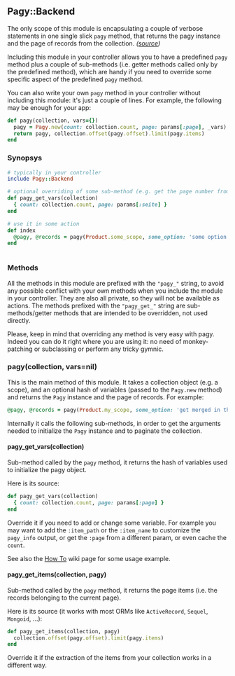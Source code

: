 ## Pagy::Backend

The only scope of this module is encapsulating a couple of verbose statements in one single slick `pagy` method, that returns the pagy instance and the page of records from the collection. _([source](https://github.com/ddnexus/pagy/blob/master/lib/pagy/backend.rb))_

Including this module in your controller allows you to have a predefined `pagy` method plus a couple of sub-methods (i.e. getter methods called only by the predefined method), which are handy if you need to override some specific aspect of the predefined `pagy` method.

You can also write your own `pagy` method in your controller without including this module: it's just a couple of lines. For example, the following may be enough for your app:
```ruby
def pagy(collection, vars={})
  pagy = Pagy.new(count: collection.count, page: params[:page], _vars)
  return pagy, collection.offset(pagy.offset).limit(pagy.items)
end
```

### Synopsys

```ruby
# typically in your controller
include Pagy::Backend

# optional overriding of some sub-method (e.g. get the page number from the :seite param)
def pagy_get_vars(collection)
  { count: collection.count, page: params[:seite] } 
end

# use it in some action
def index
  @pagy, @records = pagy(Product.some_scope, some_option: 'some option for this instance')
end
 
```

### Methods

All the methods in this module are prefixed with the `"pagy_"` string, to avoid any possible conflict with your own methods when you include the module in your controller. They are also all private, so they will not be available as actions. The methods prefixed with the `"pagy_get_"` string are sub-methods/getter methods that are intended to be overridden, not used directly.

Please, keep in mind that overriding any method is very easy with pagy. Indeed you can do it right where you are using it: no need of monkey-patching or subclassing or perform any tricky gymnic.


### pagy(collection, vars=nil)

This is the main method of this module. It takes a collection object (e.g. a scope), and an optional hash of variables (passed to the `Pagy.new` method) and returns the `Pagy` instance and the page of records. For example:
```ruby
@pagy, @records = pagy(Product.my_scope, some_option: 'get merged in the pagy object')
```
Internally it calls the following sub-methods, in order to get the arguments needed to initialize the `Pagy` instance and to paginate the collection.


#### pagy_get_vars(collection)

Sub-method called by the `pagy` method, it returns the hash of variables used to initialize the pagy object.

Here is its source:

```ruby
def pagy_get_vars(collection)
  { count: collection.count, page: params[:page] }
end
```
Override it if you need to add or change some variable. For example you may want to add the `:item_path` or the `:item_name` to customize the `pagy_info` output, or get the `:page` from a different param, or even cache the `count`. 

See also the [How To](/pagy/how-to) wiki page for some usage example.


#### pagy_get_items(collection, pagy)

Sub-method called by the `pagy` method, it returns the page items (i.e. the records belonging to the current page).
 
 Here is its source (it works with most ORMs like `ActiveRecord`, `Sequel`, `Mongoid`, ...):
 
 ```ruby
 def pagy_get_items(collection, pagy)
   collection.offset(pagy.offset).limit(pagy.items)
 end
 ```
 Override it if the extraction of the items from your collection works in a different way.

